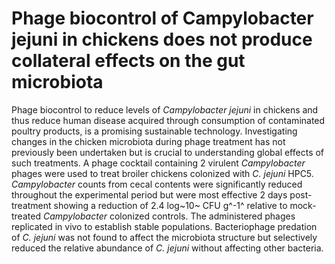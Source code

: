# Phage biocontrol of Campylobacter jejuni in chickens does not produce collateral effects on the gut microbiota

Phage biocontrol to reduce levels of *Campylobacter jejuni* in chickens and thus reduce human disease acquired through consumption of contaminated poultry products, is a promising sustainable technology. Investigating changes in the chicken microbiota during phage treatment has not previously been undertaken but is crucial to understanding global effects of such treatments. A phage cocktail containing 2 virulent *Campylobacter* phages were used to treat broiler chickens colonized with *C. jejuni* HPC5. *Campylobacter* counts from cecal contents were significantly reduced throughout the experimental period but were most effective 2 days post-treatment showing a reduction of 2.4 log~10~ CFU g^-1^ relative to mock-treated *Campylobacter* colonized controls. The administered phages replicated in vivo to establish stable populations. Bacteriophage predation of *C. jejuni* was not found to affect the microbiota structure but selectively reduced the relative abundance of *C. jejuni* without affecting other bacteria.
